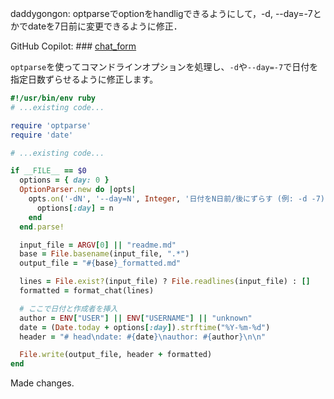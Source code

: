 daddygongon: optparseでoptionをhandligできるようにして，-d, --day=-7とかでdateを7日前に変更できるように修正．

GitHub Copilot: ### [chat_form](file:///Users/bob/bin/mk_cli_copilot/chat_form/chat_form)

`optparse`を使ってコマンドラインオプションを処理し、`-d`や`--day=-7`で日付を指定日数ずらせるように修正します。

````ruby
#!/usr/bin/env ruby
# ...existing code...

require 'optparse'
require 'date'

# ...existing code...

if __FILE__ == $0
  options = { day: 0 }
  OptionParser.new do |opts|
    opts.on('-dN', '--day=N', Integer, '日付をN日前/後にずらす (例: -d -7)') do |n|
      options[:day] = n
    end
  end.parse!

  input_file = ARGV[0] || "readme.md"
  base = File.basename(input_file, ".*")
  output_file = "#{base}_formatted.md"

  lines = File.exist?(input_file) ? File.readlines(input_file) : []
  formatted = format_chat(lines)

  # ここで日付と作成者を挿入
  author = ENV["USER"] || ENV["USERNAME"] || "unknown"
  date = (Date.today + options[:day]).strftime("%Y-%m-%d")
  header = "# head\ndate: #{date}\nauthor: #{author}\n\n"

  File.write(output_file, header + formatted)
end
````

Made changes.